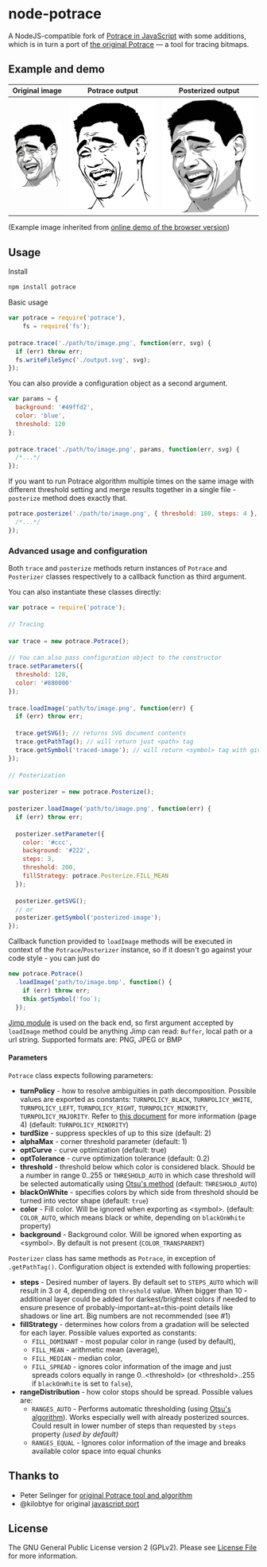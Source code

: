 # node-potrace
A NodeJS-compatible fork of [Potrace in JavaScript](potrace-by-kilobtye) with some additions, which is in turn a port of [the original Potrace](potrace) — a tool for tracing bitmaps.

## Example and demo

| **Original image** | **Potrace output**           | **Posterized output**                   |
|--------------------|------------------------------|-----------------------------------------|
| ![](test/yao.jpg)  | ![](test/example-output.svg) | ![](test/example-output-posterized.svg) |

(Example image inherited from [online demo of the browser version](potrace-js-demo))

## Usage

Install

```sh
npm install potrace
```

Basic usage

```js
var potrace = require('potrace'),
    fs = require('fs');

potrace.trace('./path/to/image.png', function(err, svg) {
  if (err) throw err;
  fs.writeFileSync('./output.svg', svg);
});
```

You can also provide a configuration object as a second argument.

```js
var params = {
  background: '#49ffd2',
  color: 'blue',
  threshold: 120
};

potrace.trace('./path/to/image.png', params, function(err, svg) {
  /*...*/
});
```

If you want to run Potrace algorithm multiple times on the same image with different threshold setting and merge results together in a single file - `posterize` method does exactly that.

```js
potrace.posterize('./path/to/image.png', { threshold: 180, steps: 4 }, function(err, svg) {
  /*...*/
});
```

### Advanced usage and configuration

Both `trace` and `posterize` methods return instances of `Potrace` and `Posterizer` classes respectively to a callback function as third argument. 

You can also instantiate these classes directly:

```js
var potrace = require('potrace');

// Tracing

var trace = new potrace.Potrace();

// You can also pass configuration object to the constructor
trace.setParameters({
  threshold: 128,
  color: '#880000'
});

trace.loadImage('path/to/image.png', function(err) {
  if (err) throw err;

  trace.getSVG(); // returns SVG document contents
  trace.getPathTag(); // will return just <path> tag
  trace.getSymbol('traced-image'); // will return <symbol> tag with given ID
});

// Posterization

var posterizer = new potrace.Posterize();

posterizer.loadImage('path/to/image.png', function(err) {
  if (err) throw err;
  
  posterizer.setParameter({
    color: '#ccc',
    background: '#222',
    steps: 3,
    threshold: 200,
    fillStrategy: potrace.Posterize.FILL_MEAN
  });
  
  posterizer.getSVG();
  // or
  posterizer.getSymbol('posterized-image');
});
```

Callback function provided to `loadImage` methods will be executed in context of the `Potrace`/`Posterizer` instance, so if it doesn't go against your code style - you can just do

```js
new potrace.Potrace()
  .loadImage('path/to/image.bmp', function() {
    if (err) throw err;
    this.getSymbol('foo`);
  });
```

[Jimp module](jimp) is used on the back end, so first argument accepted by `loadImage` method could be anything Jimp can read: `Buffer`, local path or a url string. Supported formats are: PNG, JPEG or BMP

#### Parameters

`Potrace` class expects following parameters:

- **turnPolicy** - how to resolve ambiguities in path decomposition. Possible values are exported as constants: `TURNPOLICY_BLACK`, `TURNPOLICY_WHITE`, `TURNPOLICY_LEFT`, `TURNPOLICY_RIGHT`, `TURNPOLICY_MINORITY`, `TURNPOLICY_MAJORITY`. Refer to [this document](potrace-algorithm) for more information (page 4)
  (default: `TURNPOLICY_MINORITY`)
- **turdSize** - suppress speckles of up to this size 
  (default: 2)
- **alphaMax** - corner threshold parameter 
  (default: 1)
- **optCurve** - curve optimization 
  (default: true)
- **optTolerance** - curve optimization tolerance 
  (default: 0.2)
- **threshold** - threshold below which color is considered black.
  Should be a number in range 0..255 or `THRESHOLD_AUTO` in which case threshold will be selected automatically using [Otsu's method](otsus-method)
  (default: `THRESHOLD_AUTO`)  
- **blackOnWhite** - specifies colors by which side from threshold should be turned into vector shape
  (default: `true`)  
- **color** - Fill color. Will be ignored when exporting as \<symbol\>. (default: `COLOR_AUTO`, which means black or white, depending on `blackOnWhite` property)
- **background** - Background color. Will be ignored when exporting as \<symbol\>. By default is not present (`COLOR_TRANSPARENT`)

`Posterizer` class has same methods as `Potrace`, in exception of `.getPathTag()`. 
Configuration object is extended with following properties:

- **steps** - Desired number of layers. By default set to `STEPS_AUTO` which will result in 3 or 4, depending on `threshold` value.
  When bigger than 10 - additional layer could be added for darkest/brightest colors if needed to ensure presence of probably-important=at=this-point details like shadows or line art.
  Big numbers are not recommended (see #1)
- **fillStrategy** - determines how colors from a gradation will be selected for each layer. 
  Possible values exported as constants: 
    - `FILL_DOMINANT` - most popular color in range (used by default), 
    - `FILL_MEAN` - arithmetic mean (average), 
    - `FILL_MEDIAN` - median color, 
    - `FILL_SPREAD` - ignores color information of the image and just spreads colors equally in range 0..\<threshold\> (or \<threshold\>..255 if `blackOnWhite` is set to `false`),
- **rangeDistribution** - how color stops should be spread. Possible values are:
    - `RANGES_AUTO` - Performs automatic thresholding (using [Otsu's algorithm](otsus-method)). Works especially well with already posterized sources. Could result in lower number of steps than requested by `steps` property 
      *(used by default)*
    - `RANGES_EQUAL` - Ignores color information of the image and breaks available color space into equal chunks 
    
## Thanks to

- Peter Selinger for [original Potrace tool and algorithm](potrace)
- @kilobtye for original [javascript port](potrace-by-kilobtye)

## License

The GNU General Public License version 2 (GPLv2). Please see [License File](LICENSE) for more information.

[potrace]: http://potrace.sourceforge.net/
[potrace-algorithm]: http://potrace.sourceforge.net/potrace.pdf
[otsus-method]: https://en.wikipedia.org/wiki/Otsu%27s_method
[potrace-by-kilobtye]: https://github.com/kilobtye/potrace
[potrace-js-demo]: http://kilobtye.github.io/potrace/
[jimp]: https://github.com/oliver-moran/jimp